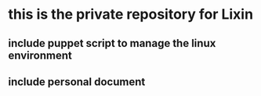 # this is the private repository for Lixin

## include puppet script to manage the linux environment

## include personal document
